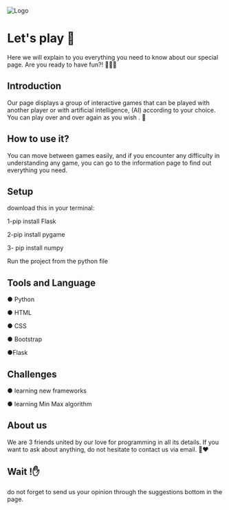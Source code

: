 
![Logo](https://imgur.com/BZOLXin.png)


# Let's play 🥳

Here we will explain to you everything you need to know about our special page. Are you ready to have fun?! 😶‍🌫️🤗 


## Introduction 

Our page displays a group of interactive games that can be played with another player or with artificial intelligence, (AI) according to your choice. You can play over and over again as you wish . 🤞 

## How to use it?
 You can move between games easily, and if you encounter any difficulty in understanding any game, you can go to the information page to find out everything you need. 




## Setup

download this in your terminal:

1-pip install Flask

2-pip install pygame

3- pip install numpy

Run the project from the python file


## Tools and Language 

● Python 

● HTML 

● CSS

● Bootstrap 

●Flask


## Challenges
● learning new frameworks

● learning Min Max  algorithm
## About us

We are 3 friends united by our love for programming in all its details. If you want to ask about anything, do not hesitate to contact us via email.  🫡❤️
## Wait !✋️ 

do not forget to send us your opinion through the suggestions bottom in the page. 
